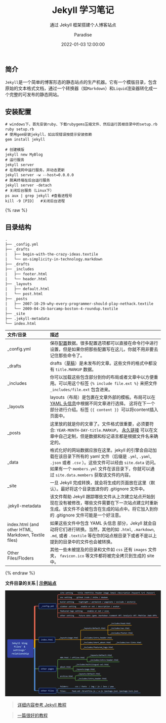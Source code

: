 ﻿---
layout:     post
title:      "Jekyll 学习笔记"
subtitle:   "通过 Jekyll 框架搭建个人博客站点"
date:       2022-01-03 12:00:00
author:     "Paradise"
header-style: text
tags:
    - 总结
---

## 简介
`Jekyll`是一个简单的博客形态的静态站点的生产机器。它有一个模版目录，包含原始的文本格式文档，通过一个转换器（如`Markdown`）和`Liquid`渲染器转化成一个完整的可发布的静态网站。

## 安装配置

```shell
# windows下，首先安装ruby、下载rubygems压缩文件、然后运行其根目录中的setup.rb
ruby setup.rb
# 使用gem安装jekyll，如出现错误按提示安装依赖
gem install jekyll

# 创建模版
jekyll new MyBlog
# 运行服务
jekyll server
# 在局域网中运行服务，并动态更新
jekyll server -w --host=0.0.0.0
# 脱离终端在后台运行服务
jekyll server -detach
# 关闭后台服务（Linux下）
ps aux | grep jekyll #查看进程号
kill -9 [PID]	#关闭后台进程
```

{% raw %}
## 目录结构
```
.
├── _config.yml
├── _drafts
|   ├── begin-with-the-crazy-ideas.textile
|   └── on-simplicity-in-technology.markdown
├── _drafts
├── _includes
|   ├── footer.html
|   └── header.html
├── _layouts
|   ├── default.html
|   └── post.html
├── _posts
|   ├── 2007-10-29-why-every-programmer-should-play-nethack.textile
|   └── 2009-04-26-barcamp-boston-4-roundup.textile
├── _site
├── .jekyll-metadata
└── index.html
```

文件/目录|描述
:-|:-
_config.yml|保存[配置]()数据。很多配置选项都可以直接在命令行中进行设置，但是如果你把那些配置写在这儿，你就不用非要去记住那些命令了。
_drafts|drafts（[草稿]()）是未发布的文章。这些文件的格式中都没有 `title.MARKUP` 数据。
_includes|你可以加载这些包含部分到你的布局或者文章中以方便重用。可以用这个标签 `{% include file.ext %}` 来把文件 `_includes/file.ext` 包含进来。
_layouts|layouts（布局）是包裹在文章外部的模板。布局可以在 [YAML 头信息]()中根据不同文章进行选择。 这将在下一个部分进行介绍。标签 `{{ content }} `可以将content插入页面中。
_posts|这里放的就是你的文章了。文件格式很重要，必须要符合: `YEAR-MONTH-DAY-title.MARKUP`。 [永久链接]() 可以在文章中自己定制，但是数据和标记语言都是根据文件名来确定的。
_data|格式化好的网站数据应放在这里。jekyll 的引擎会自动加载在该目录下所有的 yaml 文件（后缀是 `.yml`, `.yaml`, `.json` 或者 `.csv` ）。这些文件可以经由 `site.data` 访问。如果有一个 `members.yml` 文件在该目录下，你就可以通过 `site.data.members` 获取该文件的内容。
_site|一旦 Jekyll 完成转换，就会将生成的页面放在这里（默认）。最好将这个目录放进你的 .gitignore 文件中。
.jekyll-metadata|该文件帮助 Jekyll 跟踪哪些文件从上次建立站点开始到现在没有被修改，哪些文件需要在下一次站点建立时重新生成。该文件不会被包含在生成的站点中。将它加入到你的 .gitignore 文件可能是一个好注意。
index.html (and other HTML, Markdown, Textile files)|如果这些文件中包含 YAML 头信息 部分，Jekyll 就会自动将它们进行转换。当然，其他的如 `.html`, `.markdown`, `.md`, 或者 `.textile` 等在你的站点根目录下或者不是以上提到的目录中的文件也会被转换。
Other Files/Floders|其他一些未被提及的目录和文件如 `css` 还有 `images` 文件夹， `favicon.ico` 等文件都将被完全拷贝到生成的 site 中。
{% endraw %}

**文件目录的关系 \| <a href="https://www.github.com/huxpro/huxpro.github.io">示例站点</a>**

![文件目录关系](/post-assets/20220103/files_relationship.jpg)

> [详细内容参考 Jekyll 教程](https://jekyllcn.com/docs/home)

> [一篇很好的教程](https://juejin.im/post/5b235a1cf265da597568a97d)
